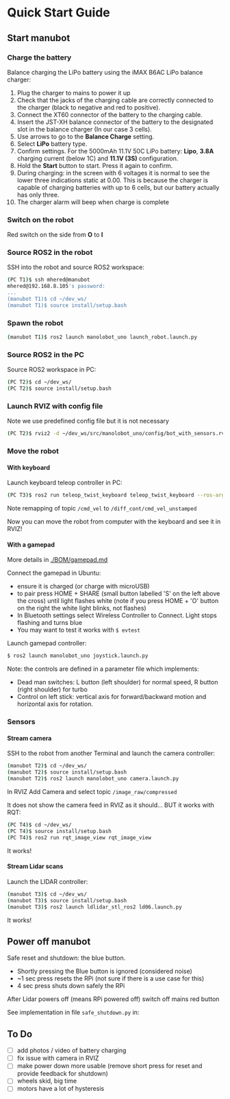 # Quick Start Guide

## Start manubot

### Charge the battery

Balance charging the LiPo battery using the iMAX B6AC LiPo balance charger:

1.  Plug the charger to mains to power it up
2. Check that the jacks of the charging cable are correctly connected to the charger (black to negative and red to positive). 
3.  Connect the XT60 connector of the battery to the charging cable. 
4.  Insert the JST-XH balance connector of the battery to the designated slot in the balance charger (In our case 3 cells). 
5.  Use arrows to go to the **Balance Charge** setting.
6.  Select **LiPo** battery type. 
7. Confirm settings. For the 5000mAh 11.1V 50C LiPo battery: **Lipo**,  **3.8A** charging current (below 1C) and **11.1V (3S)** configuration. 
8.  Hold the **Start** button to start. Press it again to confirm. 
9. During charging: in the screen with 6 voltages it is normal to see the lower three indications static at 0.00. This is because the charger is capable of charging batteries with up to 6 cells, but our battery actually has only three.
10. The charger alarm will beep when charge is complete

### Switch on the robot

Red switch on the side from **O** to **I**

### Source ROS2 in the robot

SSH into the robot and source ROS2 workspace:

```bash
(PC T1)$ ssh mhered@manubot
mhered@192.168.8.105's password: 
...
(manubot T1)$ cd ~/dev_ws/
(manubot T1)$ source install/setup.bash
```

### Spawn the robot

```bash
(manubot T1)$ ros2 launch manolobot_uno launch_robot.launch.py
```

### Source ROS2 in the PC

Source ROS2 workspace in PC:

```bash
(PC T2)$ cd ~/dev_ws/
(PC T2)$ source install/setup.bash
```

### Launch RVIZ with config file

Note we use predefined config file but it is not necessary

```bash
(PC T2)$ rviz2 -d ~/dev_ws/src/manolobot_uno/config/bot_with_sensors.rviz
```

### Move the robot

#### With keyboard 

Launch keyboard teleop controller in PC:

```bash
(PC T3)$ ros2 run teleop_twist_keyboard teleop_twist_keyboard --ros-args -r /cmd_vel:=/diff_cont/cmd_vel_unstamped
```

Note remapping of topic `/cmd_vel` to `/diff_cont/cmd_vel_unstamped`

Now you can move the robot from computer with the keyboard and see it in RVIZ!

#### With a gamepad

More details in [./BOM/gamepad.md](./BOM/gamepad.md)

Connect the gamepad in Ubuntu:

* ensure it is charged (or charge with microUSB)
* to pair press HOME + SHARE (small button labelled 'S' on the left above the cross) until light flashes white (note if you press HOME + 'O' button on the right the white light blinks, not flashes)
* In Bluetooth settings select Wireless Controller to Connect. Light stops flashing and turns blue
* You may want to test it works with `$ evtest`

Launch gamepad controller:

```bash
$ ros2 launch manolobot_uno joystick.launch.py
```

Note: the controls are defined in a parameter file which implements:

- Dead man switches: L button (left shoulder) for normal speed, R button (right shoulder) for turbo
- Control on left stick: vertical axis for forward/backward motion and horizontal axis for rotation.

### Sensors

#### Stream camera

SSH to the robot from another Terminal and launch the camera controller:

```bash
(manubot T2)$ cd ~/dev_ws/
(manubot T2)$ source install/setup.bash
(manubot T2)$ ros2 launch manolobot_uno camera.launch.py
```

In RVIZ Add Camera and select topic `/image_raw/compressed`

It does not show the camera feed in RVIZ as it should... BUT it works with RQT:

```bash
(PC T4)$ cd ~/dev_ws/
(PC T4)$ source install/setup.bash 
(PC T4)$ ros2 run rqt_image_view rqt_image_view
```

It works!

#### Stream Lidar scans

Launch the LIDAR controller:

```bash
(manubot T3)$ cd ~/dev_ws/
(manubot T3)$ source install/setup.bash
(manubot T3)$ ros2 launch ldlidar_stl_ros2 ld06.launch.py 
```

It works!

## Power off manubot

Safe reset and shutdown: the blue button.

* Shortly pressing the Blue button is ignored (considered noise)
* ~1 sec press resets the RPi (not sure if there is a use case for this)
* 4 sec press shuts down safely the RPi

After Lidar powers off (means RPi powered off) switch off mains red button

See implementation in file `safe_shutdown.py` in: [](/home/mhered/manolobot/code/button/) 

## To Do

- [ ] add photos / video of battery charging
- [ ] fix issue with camera in RVIZ
- [ ] make power down more usable (remove short press for reset and provide feedback for shutdown)
- [ ] wheels skid, big time
- [ ] motors have a lot of hysteresis